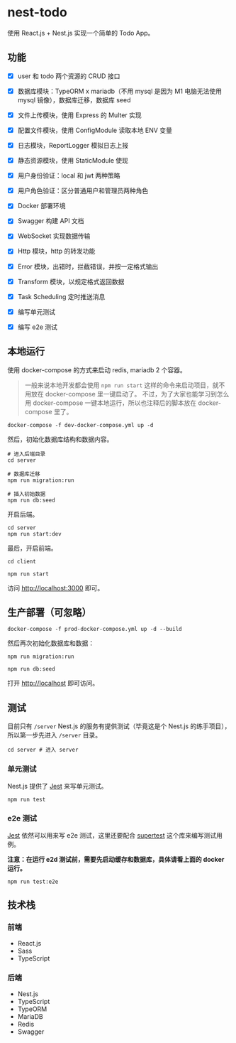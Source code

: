 # nest-todo

使用 React.js + Nest.js 实现一个简单的 Todo App。


## 功能

- [x] user 和 todo 两个资源的 CRUD 接口
- [x] 数据库模块：TypeORM x mariadb（不用 mysql 是因为 M1 电脑无法使用 mysql 镜像），数据库迁移，数据库 seed
- [x] 文件上传模块，使用 Express 的 Multer 实现
- [x] 配置文件模块，使用 ConfigModule 读取本地 ENV 变量
- [x] 日志模块，ReportLogger 模拟日志上报
- [x] 静态资源模块，使用 StaticModule 使现
- [x] 用户身份验证：local 和 jwt 两种策略
- [x] 用户角色验证：区分普通用户和管理员两种角色
- [x] Docker 部署环境
- [x] Swagger 构建 API 文档
- [x] WebSocket 实现数据传输
- [x] Http 模块，http 的转发功能
- [x] Error 模块，出错时，拦截错误，并按一定格式输出
- [x] Transform 模块，以规定格式返回数据
- [x] Task Scheduling 定时推送消息
- [x] 编写单元测试
- [x] 编写 e2e 测试


## 本地运行

使用 docker-compose 的方式来启动 redis, mariadb 2 个容器。

> 一般来说本地开发都会使用 `npm run start` 这样的命令来启动项目，就不用放在 docker-compose 里一键启动了。
> 不过，为了大家也能学习到怎么用 docker-compose 一键本地运行，所以也注释后的脚本放在 docker-compose 里了。

```shell
docker-compose -f dev-docker-compose.yml up -d
```

然后，初始化数据库结构和数据内容。

```shell
# 进入后端目录
cd server

# 数据库迁移
npm run migration:run

# 插入初始数据
npm run db:seed
```

开启后端。

```shell
cd server
npm run start:dev
```

最后，开启前端。

```shell
cd client

npm run start
```

访问 [http://localhost:3000](http://localhost:3000) 即可。

## 生产部署（可忽略）

```shell
docker-compose -f prod-docker-compose.yml up -d --build
```

然后再次初始化数据库和数据：

```shell
npm run migration:run

npm run db:seed
```

打开 [http://localhost](http://localhost) 即可访问。

## 测试

目前只有 `/server` Nest.js 的服务有提供测试（毕竟这是个 Nest.js 的练手项目），所以第一步先进入 `/server` 目录。

```shell
cd server # 进入 server
```

### 单元测试

Nest.js 提供了 [Jest](https://jestjs.io/) 来写单元测试。

```shell
npm run test
```

### e2e 测试

[Jest](https://jestjs.io/) 依然可以用来写 e2e 测试，这里还要配合 [supertest](https://www.npmjs.com/package/supertest) 这个库来编写测试用例。

**注意：在运行 e2d 测试前，需要先启动缓存和数据库，具体请看上面的 docker 运行。**

```shell
npm run test:e2e
```

## 技术栈

### 前端

* React.js
* Sass
* TypeScript

### 后端

* Nest.js
* TypeScript
* TypeORM
* MariaDB
* Redis
* Swagger
